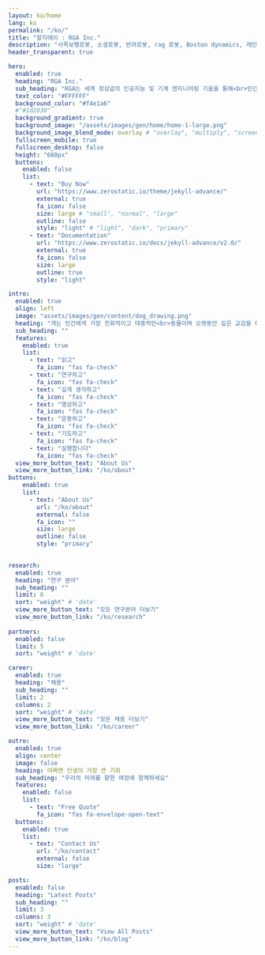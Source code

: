 ```yaml
---
layout: ko/home
lang: ko
permalink: "/ko/"
title: "알지에이 : RGA Inc."
description: "사족보행로봇, 소셜로봇, 반려로봇, rag 로봇, Boston dynamics, 레인보우로보틱스, unitree, 알지에이아이엔씨"
header_transparent: true

hero:
  enabled: true
  heading: "RGA Inc."
  sub_heading: "RGA는 세계 정상급의 인공지능 및 기계 엔지니어링 기술을 통해<br>인간과 지성적이고 감성적인 소통을 하며 실내 뿐만 아니라<br>야외활동을 함께 할 수 있는 로봇을 만듭니다."
  text_color: "#FFFFFF"
  background_color: "#f4e1a6"
  #"#1d2830"
  background_gradient: true
  background_image: "/assets/images/gen/home/home-1-large.png"
  background_image_blend_mode: overlay # "overlay", "multiply", "screen"
  fullscreen_mobile: true
  fullscreen_desktop: false
  height: "660px"
  buttons:
    enabled: false
    list:
      - text: "Buy Now"
        url: "https://www.zerostatic.io/theme/jekyll-advance/"
        external: true
        fa_icon: false
        size: large # "small", "normal", "large"
        outline: false
        style: "light" # "light", "dark", "primary"
      - text: "Documentation"
        url: "https://www.zerostatic.io/docs/jekyll-advance/v2.0/"
        external: true
        fa_icon: false
        size: large
        outline: true
        style: "light"

intro:
  enabled: true
  align: left
  image: "assets/images/gen/content/dog_drawing.png"
  heading: "개는 인간에게 가장 친화적이고 대중적인<br>동물이며 오랫동안 깊은 교감을 해온<br>동물입니다. RGA는 이러한 개를 공학적으로<br>재창조합니다.<br>RGA는 이를 R.pet 이라 명명합니다.<br>RGA 구성원은 도전적이고 창의적인 목표를<br>달성하기 위해 다음과 같은 원칙을 가지고 일합니다."
  sub_heading: ""
  features:
    enabled: true
    list:
      - text: "읽고"
        fa_icon: "fas fa-check"
      - text: "연구하고"
        fa_icon: "fas fa-check"
      - text: "깊게 생각하고"
        fa_icon: "fas fa-check"
      - text: "명상하고"
        fa_icon: "fas fa-check"
      - text: "운동하고"
        fa_icon: "fas fa-check"
      - text: "기도하고"
        fa_icon: "fas fa-check"
      - text: "실행합니다"
        fa_icon: "fas fa-check"
  view_more_button_text: "About Us"
  view_more_button_link: "/ko/about"
buttons:
    enabled: true
    list:
      - text: "About Us"
        url: "/ko/about"
        external: false
        fa_icon: ""
        size: large
        outline: false
        style: "primary"
        

research:
  enabled: true
  heading: "연구 분야"
  sub_heading: ""
  limit: 6
  sort: "weight" # 'date'
  view_more_button_text: "모든 연구분야 더보기"
  view_more_button_link: "/ko/research"
      
partners:
  enabled: false
  limit: 5
  sort: "weight" # 'date'

career:
  enabled: true
  heading: "채용"
  sub_heading: ""
  limit: 2
  columns: 2
  sort: "weight" # 'date'
  view_more_button_text: "모든 채용 더보기"
  view_more_button_link: "/ko/career"

outro:
  enabled: true
  align: center
  image: false
  heading: 어쩌면 인생의 가장 큰 기회
  sub_heading: "우리의 미래를 향한 여정에 함께하세요"
  features:
    enabled: false
    list:
      - text: "Free Quote"
        fa_icon: "fas fa-envelope-open-text"
  buttons:
    enabled: true
    list:
      - text: "Contact Us"
        url: "/ko/contact"
        external: false
        size: "large"

posts:
  enabled: false
  heading: "Latest Posts"
  sub_heading: ""
  limit: 3
  columns: 3
  sort: "weight" # 'date'
  view_more_button_text: "View All Posts"
  view_more_button_link: "/ko/blog"
---
```

